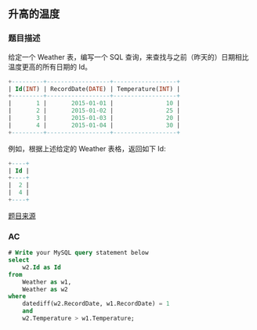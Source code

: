 ## 升高的温度

### 题目描述

给定一个 Weather 表，编写一个 SQL 查询，来查找与之前（昨天的）日期相比温度更高的所有日期的 Id。

```sql
+---------+------------------+------------------+
| Id(INT) | RecordDate(DATE) | Temperature(INT) |
+---------+------------------+------------------+
|       1 |       2015-01-01 |               10 |
|       2 |       2015-01-02 |               25 |
|       3 |       2015-01-03 |               20 |
|       4 |       2015-01-04 |               30 |
+---------+------------------+------------------+
```

例如，根据上述给定的 Weather 表格，返回如下 Id:

```sql
+----+
| Id |
+----+
|  2 |
|  4 |
+----+
```

[题目来源](https://leetcode-cn.com/problems/rising-temperature/)

### AC

```sql
# Write your MySQL query statement below
select
    w2.Id as Id
from
    Weather as w1,
    Weather as w2
where
    datediff(w2.RecordDate, w1.RecordDate) = 1
    and
    w2.Temperature > w1.Temperature;

```